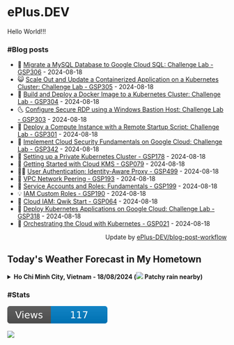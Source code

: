 # ePlus.DEV

Hello World!!!

### #Blog posts

- 🧰 [Migrate a MySQL Database to Google Cloud SQL: Challenge Lab - GSP306](https://eplus.dev/migrate-a-mysql-database-to-google-cloud-sql-challenge-lab-gsp306) - 2024-08-18 
- 😺 [Scale Out and Update a Containerized Application on a Kubernetes Cluster: Challenge Lab - GSP305](https://eplus.dev/scale-out-and-update-a-containerized-application-on-a-kubernetes-cluster-challenge-lab-gsp305) - 2024-08-18 
- 🗽 [Build and Deploy a Docker Image to a Kubernetes Cluster: Challenge Lab - GSP304](https://eplus.dev/build-and-deploy-a-docker-image-to-a-kubernetes-cluster-challenge-lab-gsp304) - 2024-08-18 
- 🌜 [Configure Secure RDP using a Windows Bastion Host: Challenge Lab - GSP303](https://eplus.dev/configure-secure-rdp-using-a-windows-bastion-host-challenge-lab-gsp303) - 2024-08-18 
- 📝 [Deploy a Compute Instance with a Remote Startup Script: Challenge Lab - GSP301](https://eplus.dev/deploy-a-compute-instance-with-a-remote-startup-script-challenge-lab-gsp301) - 2024-08-18 
- 🚀 [Implement Cloud Security Fundamentals on Google Cloud: Challenge Lab - GSP342](https://eplus.dev/implement-cloud-security-fundamentals-on-google-cloud-challenge-lab-gsp342) - 2024-08-18 
- 💼 [Setting up a Private Kubernetes Cluster - GSP178](https://eplus.dev/setting-up-a-private-kubernetes-cluster-gsp178) - 2024-08-18 
- 🦣 [Getting Started with Cloud KMS - GSP079](https://eplus.dev/getting-started-with-cloud-kms-gsp079) - 2024-08-18 
- 👨‍🏫 [User Authentication: Identity-Aware Proxy - GSP499](https://eplus.dev/user-authentication-identity-aware-proxy-gsp499) - 2024-08-18 
- 🔭 [VPC Network Peering - GSP193](https://eplus.dev/vpc-network-peering-gsp193) - 2024-08-18 
- 🤡 [Service Accounts and Roles: Fundamentals - GSP199](https://eplus.dev/service-accounts-and-roles-fundamentals-gsp199) - 2024-08-18 
- 💡 [IAM Custom Roles - GSP190](https://eplus.dev/iam-custom-roles-gsp190) - 2024-08-18 
- 🦣 [Cloud IAM: Qwik Start - GSP064](https://eplus.dev/cloud-iam-qwik-start-gsp064) - 2024-08-18 
- 💪 [Deploy Kubernetes Applications on Google Cloud: Challenge Lab - GSP318](https://eplus.dev/deploy-kubernetes-applications-on-google-cloud-challenge-lab-gsp318) - 2024-08-18 
- 🤡 [Orchestrating the Cloud with Kubernetes - GSP021](https://eplus.dev/orchestrating-the-cloud-with-kubernetes-gsp021) - 2024-08-18 


<div align="right">
    Update by <a target="_blank" href="https://github.com/ePlus-DEV/blog-post-workflow">ePlus-DEV/blog-post-workflow</a>
</div>


## Today's Weather Forecast in My Hometown



<details>
    <summary><b>Ho Chi Minh City, Vietnam - 18/08/2024 (<img src="https://cdn.weatherapi.com/weather/64x64/day/176.png" width="25" /> Patchy rain nearby)</b>
    </summary>

    
<table>
    <tr>
        <th>Hour</th>
        <td>00:00</td><td>01:00</td><td>02:00</td><td>03:00</td><td>04:00</td><td>05:00</td><td>06:00</td><td>07:00</td><td>08:00</td><td>09:00</td><td>10:00</td><td>11:00</td><td>12:00</td><td>13:00</td><td>14:00</td><td>15:00</td><td>16:00</td><td>17:00</td><td>18:00</td><td>19:00</td><td>20:00</td><td>21:00</td><td>22:00</td><td>23:00</td>
    </tr>
    <tr>
        <th>Weather</th>
        <td><img src="https://cdn.weatherapi.com/weather/64x64/night/113.png"></img></td><td><img src="https://cdn.weatherapi.com/weather/64x64/night/113.png"></img></td><td><img src="https://cdn.weatherapi.com/weather/64x64/night/113.png"></img></td><td><img src="https://cdn.weatherapi.com/weather/64x64/night/113.png"></img></td><td><img src="https://cdn.weatherapi.com/weather/64x64/night/113.png"></img></td><td><img src="https://cdn.weatherapi.com/weather/64x64/night/113.png"></img></td><td><img src="https://cdn.weatherapi.com/weather/64x64/day/113.png"></img></td><td><img src="https://cdn.weatherapi.com/weather/64x64/day/113.png"></img></td><td><img src="https://cdn.weatherapi.com/weather/64x64/day/113.png"></img></td><td><img src="https://cdn.weatherapi.com/weather/64x64/day/116.png"></img></td><td><img src="https://cdn.weatherapi.com/weather/64x64/day/176.png"></img></td><td><img src="https://cdn.weatherapi.com/weather/64x64/day/176.png"></img></td><td><img src="https://cdn.weatherapi.com/weather/64x64/day/122.png"></img></td><td><img src="https://cdn.weatherapi.com/weather/64x64/day/119.png"></img></td><td><img src="https://cdn.weatherapi.com/weather/64x64/day/116.png"></img></td><td><img src="https://cdn.weatherapi.com/weather/64x64/day/122.png"></img></td><td><img src="https://cdn.weatherapi.com/weather/64x64/day/176.png"></img></td><td><img src="https://cdn.weatherapi.com/weather/64x64/day/176.png"></img></td><td><img src="https://cdn.weatherapi.com/weather/64x64/day/176.png"></img></td><td><img src="https://cdn.weatherapi.com/weather/64x64/night/119.png"></img></td><td><img src="https://cdn.weatherapi.com/weather/64x64/night/176.png"></img></td><td><img src="https://cdn.weatherapi.com/weather/64x64/night/176.png"></img></td><td><img src="https://cdn.weatherapi.com/weather/64x64/night/119.png"></img></td><td><img src="https://cdn.weatherapi.com/weather/64x64/night/113.png"></img></td>
    </tr>
    <tr>
        <th>Condition</th>
        <td width="200px">Clear </td><td width="200px">Clear </td><td width="200px">Clear </td><td width="200px">Clear </td><td width="200px">Clear </td><td width="200px">Clear </td><td width="200px">Sunny</td><td width="200px">Sunny</td><td width="200px">Sunny</td><td width="200px">Partly Cloudy </td><td width="200px">Patchy rain nearby</td><td width="200px">Patchy rain nearby</td><td width="200px">Overcast </td><td width="200px">Cloudy </td><td width="200px">Partly Cloudy </td><td width="200px">Overcast </td><td width="200px">Patchy rain nearby</td><td width="200px">Patchy rain nearby</td><td width="200px">Patchy rain nearby</td><td width="200px">Cloudy </td><td width="200px">Patchy rain nearby</td><td width="200px">Patchy rain nearby</td><td width="200px">Cloudy </td><td width="200px">Clear</td>
    </tr>
    <tr>
        <th>Temperature</th>
        <td>26.7 °C</td><td>26.5 °C</td><td>26.3 °C</td><td>26.2 °C</td><td>25.9 °C</td><td>25.9 °C</td><td>25.8 °C</td><td>27.2 °C</td><td>28.9 °C</td><td>30.4 °C</td><td>32 °C</td><td>33.4 °C</td><td>34.2 °C</td><td>34.4 °C</td><td>34.6 °C</td><td>34.6 °C</td><td>33.5 °C</td><td>31.8 °C</td><td>30.6 °C</td><td>29.4 °C</td><td>28.9 °C</td><td>28.6 °C</td><td>28.1 °C</td><td>30.4 °C</td>
    </tr>
    <tr>
        <th>Wind</th>
        <td>8.3 kph</td><td>6.5 kph</td><td>6.5 kph</td><td>6.5 kph</td><td>6.5 kph</td><td>5.4 kph</td><td>5 kph</td><td>4.7 kph</td><td>5 kph</td><td>5.8 kph</td><td>5.8 kph</td><td>5.8 kph</td><td>6.8 kph</td><td>7.2 kph</td><td>7.6 kph</td><td>9.4 kph</td><td>9.7 kph</td><td>10.1 kph</td><td>11.5 kph</td><td>12.2 kph</td><td>12.6 kph</td><td>11.9 kph</td><td>11.2 kph</td><td>13 kph</td>
    </tr>
</table>


<div align="right">
    Updated at: 2024-08-18T16:38:13Z - by <a target="_blank"
        href="https://github.com/ePlus-DEV/weather-forecast">ePlus-DEV/weather-forecast</a>
</div>
</details>


### #Stats

[![Image of counter](https://github.com/ePlus-DEV/view-counter/blob/main/svg/685088620/badge.svg)](https://github.com/ePlus-DEV/view-counter/blob/main/readme/685088620/week.md)

![](https://komarev.com/ghpvc/?username=ePlus-DEV&style=for-the-badge)
